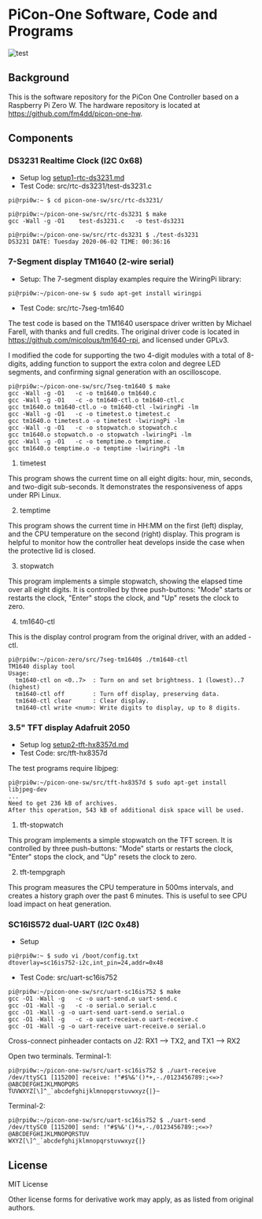 # PiCon-One Software, Code and Programs

![test](https://github.com/fm4dd/picon-one-sw/workflows/test/badge.svg)

## Background

This is the software repository for the PiCon One Controller based on a Raspberry Pi Zero W.
The hardware repository is located at https://github.com/fm4dd/picon-one-hw.

## Components

### DS3231 Realtime Clock (I2C 0x68)

- Setup log [setup1-rtc-ds3231.md](./setup1-rtc-ds3231.md)
- Test Code: src/rtc-ds3231/test-ds3231.c
```
pi@rpi0w:~ $ cd picon-one-sw/src/rtc-ds3231/

pi@rpi0w:~/picon-one-sw/src/rtc-ds3231 $ make
gcc -Wall -g -O1    test-ds3231.c   -o test-ds3231

pi@rpi0w:~/picon-one-sw/src/rtc-ds3231 $ ./test-ds3231
DS3231 DATE: Tuesday 2020-06-02 TIME: 00:36:16
```

### 7-Segment display TM1640 (2-wire serial)

- Setup:
The 7-segment display examples require the WiringPi library:

```
pi@rpi0w:~/picon-one-sw $ sudo apt-get install wiringpi
```

- Test Code: src/rtc-7seg-tm1640

The test code is based on the TM1640 userspace driver written
by Michael Farell, with thanks and full credits.
The original driver code is located in https://github.com/micolous/tm1640-rpi, and
licensed under GPLv3.

I modified the code for supporting the two 4-digit modules
with a total of 8-digits, adding function to support
the extra colon and degree LED segments, and confirming signal
generation with an oscilloscope.

```
pi@rpi0w:~/picon-one-sw/src/7seg-tm1640 $ make
gcc -Wall -g -O1   -c -o tm1640.o tm1640.c
gcc -Wall -g -O1   -c -o tm1640-ctl.o tm1640-ctl.c
gcc tm1640.o tm1640-ctl.o -o tm1640-ctl -lwiringPi -lm
gcc -Wall -g -O1   -c -o timetest.o timetest.c
gcc tm1640.o timetest.o -o timetest -lwiringPi -lm
gcc -Wall -g -O1   -c -o stopwatch.o stopwatch.c
gcc tm1640.o stopwatch.o -o stopwatch -lwiringPi -lm
gcc -Wall -g -O1   -c -o temptime.o temptime.c
gcc tm1640.o temptime.o -o temptime -lwiringPi -lm
```

1. timetest

This program shows the current time on all eight digits: hour, min, seconds, and two-digit sub-seconds. It demonstrates the responsiveness of apps under RPi Linux.

2. temptime

This program shows the current time in HH:MM on the first (left) display, and the CPU temperature on the second (right) display. This program is helpful to monitor how the controller heat develops inside the case when the protective lid is closed.

3. stopwatch

This program implements a simple stopwatch, showing the elapsed time over all eight digits. It is controlled by three push-buttons: "Mode" starts or restarts the clock, "Enter" stops the clock, and "Up" resets the clock to zero.

4. tm1640-ctl 

This is the display control program from the original driver, with an added -ctl.

```
pi@rpi0w:~/picon-zero/src/7seg-tm1640$ ./tm1640-ctl
TM1640 display tool
Usage:
  tm1640-ctl on <0..7>  : Turn on and set brightness. 1 (lowest)..7 (highest)
  tm1640-ctl off        : Turn off display, preserving data.
  tm1640-ctl clear      : Clear display.
  tm1640-ctl write <num>: Write digits to display, up to 8 digits.
```

### 3.5" TFT display Adafruit 2050

- Setup log [setup2-tft-hx8357d.md](./setup2-tft-hx8357d.md)
- Test Code: src/tft-hx8357d

The test programs require libjpeg:
```
pi@rpi0w:~/picon-one-sw/src/tft-hx8357d $ sudo apt-get install libjpeg-dev
...
Need to get 236 kB of archives.
After this operation, 543 kB of additional disk space will be used.
```

1. tft-stopwatch

This program implements a simple stopwatch on the TFT screen. It is controlled by three push-buttons: "Mode" starts or restarts the clock, "Enter" stops the clock, and "Up" resets the clock to zero.

2. tft-tempgraph

This program measures the CPU temperature in 500ms intervals, and creates a history graph over the past 6 minutes. This is useful to see CPU load impact on heat generation.

### SC16IS572 dual-UART (I2C 0x48)

- Setup
```
pi@rpi0w:~ $ sudo vi /boot/config.txt
dtoverlay=sc16is752-i2c,int_pin=24,addr=0x48
```
- Test Code: src/uart-sc16is752
```
pi@rpi0w:~/picon-one-sw/src/uart-sc16is752 $ make
gcc -O1 -Wall -g   -c -o uart-send.o uart-send.c
gcc -O1 -Wall -g   -c -o serial.o serial.c
gcc -O1 -Wall -g -o uart-send uart-send.o serial.o
gcc -O1 -Wall -g   -c -o uart-receive.o uart-receive.c
gcc -O1 -Wall -g -o uart-receive uart-receive.o serial.o
```

Cross-connect pinheader contacts on J2: RX1 --> TX2, and TX1 --> RX2

Open two terminals. Terminal-1:
```
pi@rpi0w:~/picon-one-sw/src/uart-sc16is752 $ ./uart-receive
/dev/ttySC1 [115200] receive: !"#$%&'()*+,-./0123456789:;<=>?@ABCDEFGHIJKLMNOPQRS
TUVWXYZ[\]^_`abcdefghijklmnopqrstuvwxyz{|}~
```
Terminal-2:
```
pi@rpi0w:~/picon-one-sw/src/uart-sc16is752 $ ./uart-send
/dev/ttySC0 [115200] send: !"#$%&'()*+,-./0123456789:;<=>?@ABCDEFGHIJKLMNOPQRSTUV
WXYZ[\]^_`abcdefghijklmnopqrstuvwxyz{|}
```

## License

MIT License

Other license forms for derivative work may apply, as as listed from original authors.

